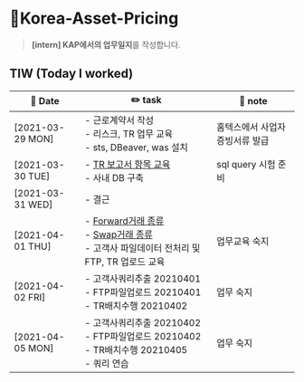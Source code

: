 # 👔Korea-Asset-Pricing
> **[intern] KAP에서의 업무일지**를 작성합니다.

## TIW (Today I worked)

| :calendar: Date                                               | :pencil2: task          | 📑 note        |
| ------------------------------------------------------------  | --------------------------- | ----------------------- |
| [2021-03-29 MON]​ | - 근로계약서 작성 <br />- 리스크, TR 업무 교육 <br />- sts, DBeaver, was 설치         |홈텍스에서 사업자증빙서류 발급
| [2021-03-30 TUE]​ | - [TR 보고서 항목 교육](https://seulhee030.tistory.com/37) <br />- 사내 DB 구축        |sql query 시험 준비
| [2021-03-31 WED]​ | - 결근       |
| [2021-04-01 THU]​ | - [Forward거래 종류](https://seulhee030.tistory.com/41) <br />- [Swap거래 종류](https://seulhee030.tistory.com/42)<br />- 고객사 파일데이터 전처리 및 FTP, TR 업로드 교육       |업무교육 숙지
| [2021-04-02 FRI]​ | - 고객사쿼리추출 20210401 <br />- FTP파일업로드 20210401  <br />- TR배치수행 20210402       |업무 숙지
| [2021-04-05 MON]​ | - 고객사쿼리추출 20210402 <br />- FTP파일업로드 20210402   <br />- TR배치수행 20210405 <br />- 쿼리 연습        |업무 숙지

